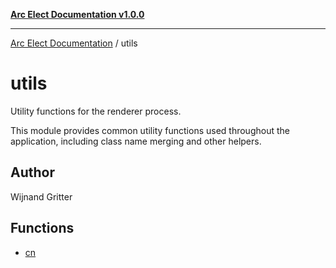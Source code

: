 [**Arc Elect Documentation v1.0.0**](../README.md)

---

[Arc Elect Documentation](../modules.md) / utils

# utils

Utility functions for the renderer process.

This module provides common utility functions used throughout
the application, including class name merging and other helpers.

## Author

Wijnand Gritter

## Functions

- [cn](functions/cn.md)
